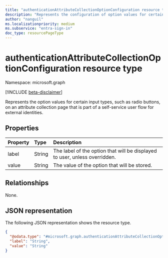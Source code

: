 ```yaml
---
title: "authenticationAttributeCollectionOptionConfiguration resource type"
description: "Represents the configuration of option values for certain input types on an attribute collection page that is part of a self-service user flow for external identities."
author: "nanguil"
ms.localizationpriority: medium
ms.subservice: "entra-sign-in"
doc_type: resourcePageType
---
```


# authenticationAttributeCollectionOptionConfiguration resource type

Namespace: microsoft.graph

[!INCLUDE [beta-disclaimer](../../includes/beta-disclaimer.md)]

Represents the option values for certain input types, such as radio buttons, on an attribute collection page that is part of a self-service user flow for external identities.

## Properties
|Property|Type|Description|
|:---|:---|:---|
|label|String|The label of the option that will be displayed to user, unless overridden.|
|value|String|The value of the option that will be stored.|

## Relationships
None.

## JSON representation
The following JSON representation shows the resource type.
<!-- {
  "blockType": "resource",
  "@odata.type": "microsoft.graph.authenticationAttributeCollectionOptionConfiguration"
}
-->
``` json
{
  "@odata.type": "#microsoft.graph.authenticationAttributeCollectionOptionConfiguration",
  "label": "String",
  "value": "String"
}
```

